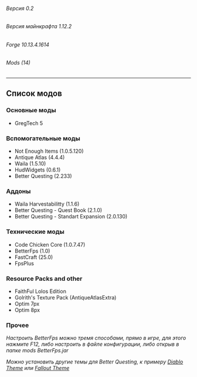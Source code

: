 ###### Версия 0.2
###### Версия майнкрафта 1.12.2
###### Forge 10.13.4.1614
###### Mods (14)
<hr> 

## Список модов 

### Основные моды
* GregTeсh 5

### Вспомогательные моды
* Not Enough Items (1.0.5.120)
* Antique Atlas (4.4.4)
* Waila (1.5.10)
* HudWidgets (0.6.1)
* Better Questing (2.233)

### Аддоны
* Waila Harvestabilitty (1.1.6)
* Better Questing - Quest Book (2.1.0)
* Better Questing - Standart Expansion (2.0.130)

### Технические моды
* Code Chicken Core (1.0.7.47)
* BetterFps (1.0)
* FastCraft (25.0)
* FpsPlus

### Resource Packs and other
* FaithFul Lolos Edition
* Golrith's Texture Pack (AntiqueAtlasExtra)
* Optim 7px
* Optim 8px

### Прочее

*Настроить BetterFps можно тремя способами, прямо в игре, для этого нажмите F12, либо настроить в файле конфигурации, либо открыв в папке mods BetterFps.jar*

*Можно установить другие темы для Better Questing, к примеру [Diablo Theme](https://minecraft.curseforge.com/projects/diablo-theme-bq "Перейти к моду") или [Fallout Theme](https://minecraft.curseforge.com/projects/bq-fallout-theme "Перейти к моду")*
